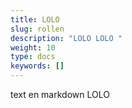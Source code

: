```yaml
---
title: LOLO
slug: rollen
description: "LOLO LOLO "
weight: 10
type: docs
keywords: []
---
```


text en markdown LOLO
